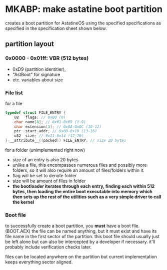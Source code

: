 # MKABP: make astatine boot partition
creates a boot partition for AstatineOS using the specified 
specifications as specified in the specification sheet shown below.

## partition layout
### 0x0000 - 0x01ff: VBR (512 bytes)
- 0xD9 (partition identitier),
- "AstBoot" for signature
- etc. variables about size
### File list
for a file
```c
typedef struct FILE_ENTRY {
    u8   flags; // 0x00 (0)
    char name[8]; // 0x01-0x09 (1-9)
    char extension[3]; // 0x0A-0x0C (10-12)
    ptr  start_addr; // 0x0D-0x10 (13-16)
    u32  size; // 0x11-0x14 (17-20)
} __attribute__((packed)) FILE_ENTRY; // size 20 bytes
```
for a folder (unimplemented right now)
- size of an entry is also 20 bytes
- unlike a file, this encompasses numerous files and possibly more folders, so
  it will also require an amount of files/folders within it.
- flag will be set to denote folder
- size will be amount of files in folder
- **the bootloader iterates through 
each entry, finding each within 512 bytes, then 
loading the entire boot executable into memory 
which then sets up the rest of the utilities 
such as a very simple driver to call the kernel**
### Boot file
to successfully create a boot partition, you **must** have a boot file. (BOOT.AEX)
the file can be named anything, but it must exist and have its file name in the 
first sector
of the partition. this boot file should usually just be left alone but can also be
intercepted by a developer if necessary. it'll probably include verification checks
later.

files can be located anywhere on the partition but current implementation keeps everything sector aligned.